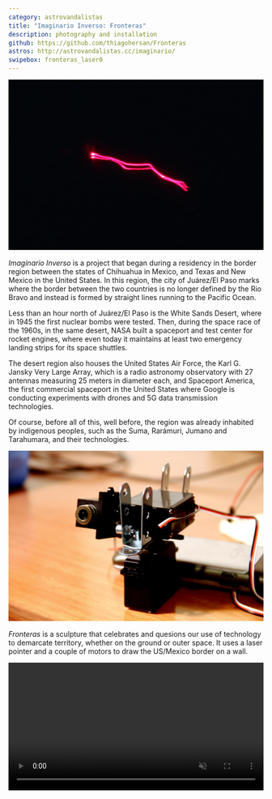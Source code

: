```yaml
---
category: astrovandalistas
title: "Imaginario Inverso: Fronteras"
description: photography and installation
github: https://github.com/thiagohersan/Fronteras
astros: http://astrovandalistas.cc/imaginario/
swipebox: fronteras_laser0
---
```

![](/assets/projects/fronteras/fronteras_laser00.jpg)

*Imaginario Inverso* is a project that began during a residency in the border region between the states of Chihuahua in Mexico, and Texas and New Mexico in the United States. In this region, the city of Juárez/El Paso marks where the border between the two countries is no longer defined by the Rio Bravo and instead is formed by straight lines running to the Pacific Ocean.

Less than an hour north of Juárez/El Paso is the White Sands Desert, where in 1945 the first nuclear bombs were tested. Then, during the space race of the 1960s, in the same desert, NASA built a spaceport and test center for rocket engines, where even today it maintains at least two emergency landing strips for its space shuttles.

The desert region also houses the United States Air Force, the Karl G. Jansky Very Large Array, which is a radio astronomy observatory with 27 antennas measuring 25 meters in diameter each, and Spaceport America, the first commercial spaceport in the United States where Google is conducting experiments with drones and 5G data transmission technologies.

Of course, before all of this, well before, the region was already inhabited by indigenous peoples, such as the Suma, Rarámuri, Jumano and Tarahumara, and their technologies.

![](/assets/projects/fronteras/device00.jpg)

*Fronteras* is a sculpture that celebrates and quesions our use of technology to demarcate territory, whether on the ground or outer space. It uses a laser pointer and a couple of motors to draw the US/Mexico border on a wall.

<video loop autoplay muted width="100%">
  <source src="/assets/projects/fronteras/fronteras_mov01.webm" type="video/webm">
  <source src="/assets/projects/fronteras/fronteras_mov01.mp4" type="video/mp4">
</video>

